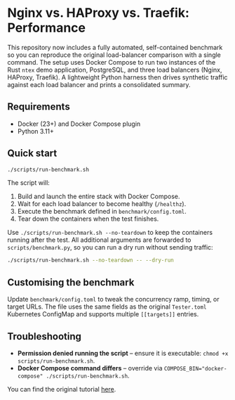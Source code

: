 # Nginx vs. HAProxy vs. Traefik: Performance

This repository now includes a fully automated, self-contained benchmark so you
can reproduce the original load-balancer comparison with a single command. The
setup uses Docker Compose to run two instances of the Rust `ntex` demo
application, PostgreSQL, and three load balancers (Nginx, HAProxy, Traefik).
A lightweight Python harness then drives synthetic traffic against each load
balancer and prints a consolidated summary.

## Requirements

* Docker (23+) and Docker Compose plugin
* Python 3.11+

## Quick start

```bash
./scripts/run-benchmark.sh
```

The script will:

1. Build and launch the entire stack with Docker Compose.
2. Wait for each load balancer to become healthy (`/healthz`).
3. Execute the benchmark defined in `benchmark/config.toml`.
4. Tear down the containers when the test finishes.

Use `./scripts/run-benchmark.sh --no-teardown` to keep the containers running
after the test. All additional arguments are forwarded to
`scripts/benchmark.py`, so you can run a dry run without sending traffic:

```bash
./scripts/run-benchmark.sh --no-teardown -- --dry-run
```

## Customising the benchmark

Update `benchmark/config.toml` to tweak the concurrency ramp, timing, or target
URLs. The file uses the same fields as the original `Tester.toml` Kubernetes
ConfigMap and supports multiple `[[targets]]` entries.

## Troubleshooting

* **Permission denied running the script** – ensure it is executable:
  `chmod +x scripts/run-benchmark.sh`.
* **Docker Compose command differs** – override via
  `COMPOSE_BIN="docker-compose" ./scripts/run-benchmark.sh`.

You can find the original tutorial [here](https://youtu.be/h-ygQbBROXY).
